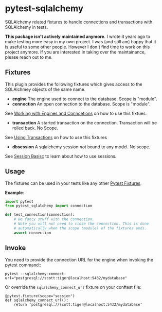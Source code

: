 # pytest-sqlalchemy
SQLAlchemy related fixtures to handle connections and transactions with SQLAlchemy in tests.

**This package isn't actively maintained anymore.** I wrote it years ago to make testing more easy in my own project. I was (and still am) happy that it is useful to some other people. However I don't find time to work on this project anymore. If you are interested in taking over the maintainance, please reach out to me.

## Fixtures
This plugin provides the following fixtures which gives access to the SQLAlchmey objects of the same name.

* **engine** The engine used to connect to the database. Scope is "module".
* **connection** An open connection to the database. Scope is "module".

See [Working with Engines and Conncetions](http://docs.sqlalchemy.org/en/latest/core/connections.html#module-sqlalchemy.engine) on how to use this fixtues.

* **transaction** A started transaction on the connection. Transaction will be rolled back. No Scope.

See [Using Transactions](http://docs.sqlalchemy.org/en/latest/core/connections.html#using-transactions) on how to use this fixtures

* **dbsession** A sqlalchemy session *not* bound to any model. No scope.

See [Session Basisc](http://docs.sqlalchemy.org/en/latest/orm/session_basics.html#session-basics) to learn about how to use sessions.

## Usage
The fixtures can be used in your tests like any other [Pytest Fixtures](https://docs.pytest.org/en/3.6.1/fixture.html).

**Example**:

```python
import pytest
from pytest_sqlalchemy import connection

def test_connection(connection):
    # Do fancy stuff with the connection.
    # Note you will not need to close the connection. This is done
    # automatically when the scope (module) of the fixtures ends.
    assert connection
````

## Invoke
You need to provide the connection URL for the engine when invoking the pytest command::

    pytest --sqlalchemy-connect-url="postgresql://scott:tiger@localhost:5432/mydatabase"
    
Or override the `sqlalchemy_connect_url` fixture on your conftest file:

    @pytest.fixture(scope="session")
    def sqlalchemy_connect_url():
        return 'postgresql://scott:tiger@localhost:5432/mydatabase'

